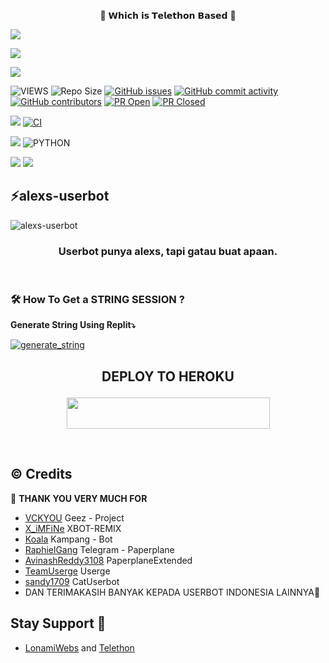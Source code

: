 <p align="center"> 🚀 𝗪𝗵𝗶𝗰𝗵 𝗶𝘀 𝗧𝗲𝗹𝗲𝘁𝗵𝗼𝗻 𝗕𝗮𝘀𝗲𝗱 🚀</p>
<p align="left">
  <a href="https://github.com/alexshere/Alexs-UserBot/fork"><img src="https://img.shields.io/github/forks/alexshere/Alexs-UserBot?label=Fork&style=social"></a>
  </p>
<p align="left">
  <a href="https://github.com/alexshere/Alexs-UserBot"><img src="https://img.shields.io/github/stars/alexshere/Alexs-UserBot?style=social"></a>
  </p>
<p align="left">
  <a href="https://github.com/alexshere/Alexs-UserBot/blob/Alexs-UserBot/LICENSE"><img src="https://img.shields.io/github/license/alexshere/Alexs-UserBot?&style=social&logo=github">
  </a></p>

![VIEWS](https://komarev.com/ghpvc/?username=alexshere)
![Repo Size](https://img.shields.io/github/repo-size/alexs-userbot?&style=plastic&logo=github)
[![GitHub issues](https://img.shields.io/github/issues/alexshere/alexs-userbot?&style=plastic&logo=github)](https://github.com/alexshere/alexs-userbot/issues)
[![GitHub commit activity](https://img.shields.io/github/commit-activity/m/alexshere/alexs-userbot?&style=plastic&logo=github)](https://github.com/alexshere/alexs-userbot/graphs/commit-activity)
[![GitHub contributors](https://img.shields.io/github/contributors/alexshere/alexs-userbot?&style=plastic&logo=github)](https://GitHub.com/alexshere/alexs-userbot/graphs/contributors/)
[![PR Open](https://img.shields.io/github/issues-pr/alexshere/alexs-userbot?&style=plastic&logo=github)](https://github.com/alexshere/alexs-userbot/pulls)
[![PR Closed](https://img.shields.io/github/issues-pr-closed/alexshere/alexs-userbot?&style=plastic&logo=github)](https://github.com/alexshere/alexs-userbot/pulls?q=is:closed)
<p align="justify">
<a href="https://github.com/alexshere/alexs-userbot/commits/alexshere"><img src="https://img.shields.io/github/last-commit/alexshere/alexs-userbot?color=ff69b4&logo=github&logoColor=ff69b4&style=for-the-badge" /></a>
<a href="https://github.com/alexshere/alexs-userbot/actions/workflows/main.yml"><img src="https://img.shields.io/github/workflow/status/alexshere/alexs-userbot/CI/alexs-userbot?style=for-the-badge&logo=github-actions&logoColor=aqua" alt="CI" /></a>
</p>
<p align="justify">
<a href="https://pypi.org/project/Telethon/"><img src="https://img.shields.io/pypi/v/telethon?color=important&label=telethon&logo=python&logoColor=brightgreen&style=for-the-badge" /></a>
<img alt="PYTHON" src="https://img.shields.io/badge/PYTHON-v3.9.5-white?style=for-the-badge&logo=appveyor"/>
</p>
<p align="left">
</p>
<a href="https://t.me/joinsenyawa"><img src="https://img.shields.io/badge/Join-Grup%20Mutualan-magenta.svg?style=for-the-badge&logo=Telegram"></a>
<a href="https://t.me/egishcircle"><img src="https://img.shields.io/badge/Join-Grup%20Circle-red.svg?style=for-the-badge&logo=Telegram"></a>

## ⚡alexs-userbot
![alexs-userbot](https://telegra.ph/file/9464f116132df37c649c8.png)

<h3 align="center">Userbot punya alexs, tapi gatau buat apaan.</h3>
<p align="center">&nbsp;</p>


### 🛠️ How To Get a STRING SESSION ?

**Generate String Using Replit⤵️**

<a href="https://replit.com/@Vckyou/Geez-String-Session#main.py"><img src="https://img.shields.io/badge/run-string__session.py-magenta?style=for-the-badge&logo=repl.it" alt="generate_string" /></a>

## <p align="center">DEPLOY TO HEROKU</p>

<p align="center"><a href="https://heroku.com/deploy?template=https://github.com/vckyou/Geez-UserBot/tree/Geez-UserBot"> <img src="https://img.shields.io/badge/Deploy%20To%20Heroku-pink?style=flat&logo=heroku" width="325" height="50.100" /></a></p>

<br>
</p>

## © Credits 

 🙏 **THANK YOU VERY MUCH FOR**

*   [VCKYOU](https://github.com/Vckyou/Geez-Project)    Geez - Project
*   [X_iMFiNe](https://github.com/ximfine/xBot-Remix)    XBOT-REMIX
*   [Koala](https://github.com/ManusiaRakitan/Kampang-Bot)    Kampang - Bot
*   [RaphielGang](https://github.com/RaphielGang)    Telegram - Paperplane
*   [AvinashReddy3108](https://github.com/AvinashReddy3108)    PaperplaneExtended
*   [TeamUserge](https://github.com/UsergeTeam/Userge)    Userge
*   [sandy1709](https://github.com/sandy1709/catuserbot)    CatUserbot
*   DAN TERIMAKASIH BANYAK KEPADA USERBOT INDONESIA LAINNYA🙏


## Stay Support 🚀
*   [LonamiWebs](https://github.com/LonamiWebs/) and [Telethon](https://github.com/LonamiWebs/Telethon)
